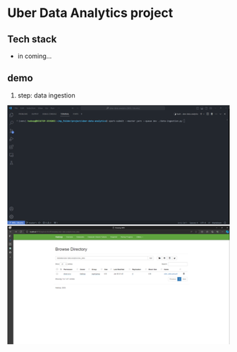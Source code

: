 # Uber Data Analytics project
##  Tech stack
- in coming...
## demo
1. step: data ingestion

![Run spark submit in step ingestion](./resource/step1.1.png "command when run spark-submit")
![Run spark submit in step ingestion](./resource/step1.2.png "result after run command")
